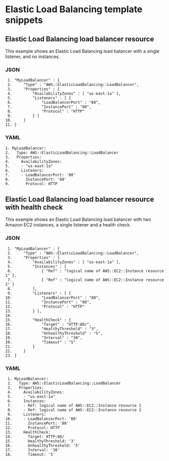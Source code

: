 # Elastic Load Balancing template snippets<a name="quickref-elb"></a>

## Elastic Load Balancing load balancer resource<a name="scenario-elb-load-balancer"></a>

This example shows an Elastic Load Balancing load balancer with a single listener, and no instances\.

### JSON<a name="quickref-elb-example-1.json"></a>

```
 1. "MyLoadBalancer" : {
 2.     "Type" : "AWS::ElasticLoadBalancing::LoadBalancer",
 3.     "Properties" : {
 4.         "AvailabilityZones" : [ "us-east-1a" ],
 5.         "Listeners" : [ {
 6.             "LoadBalancerPort" : "80",
 7.             "InstancePort" : "80",
 8.             "Protocol" : "HTTP"
 9.         } ]
10.     }
11. }
```

### YAML<a name="quickref-elb-example-1.yaml"></a>

```
1. MyLoadBalancer:
2.   Type: AWS::ElasticLoadBalancing::LoadBalancer
3.   Properties:
4.     AvailabilityZones:
5.     - "us-east-1a"
6.     Listeners:
7.     - LoadBalancerPort: '80'
8.       InstancePort: '80'
9.       Protocol: HTTP
```

## Elastic Load Balancing load balancer resource with health check<a name="scenario-elb-load-balancer-with-healthcheck"></a>

This example shows an Elastic Load Balancing load balancer with two Amazon EC2 instances, a single listener and a health check\.

### JSON<a name="quickref-elb-example-2.json"></a>

```
 1. "MyLoadBalancer" : {
 2.     "Type" : "AWS::ElasticLoadBalancing::LoadBalancer",
 3.     "Properties" : {
 4.         "AvailabilityZones" : [ "us-east-1a" ],
 5.         "Instances" : [
 6.             { "Ref" : "logical name of AWS::EC2::Instance resource 1" },
 7.             { "Ref" : "logical name of AWS::EC2::Instance resource 2" }
 8.         ],
 9.         "Listeners" : [ {
10.             "LoadBalancerPort" : "80",
11.             "InstancePort" : "80",
12.             "Protocol" : "HTTP"
13.         } ],
14. 
15.         "HealthCheck" : {
16.             "Target" : "HTTP:80/",
17.             "HealthyThreshold" : "3",
18.             "UnhealthyThreshold" : "5",
19.             "Interval" : "30",
20.             "Timeout" : "5"
21.         }
22.     }
23. }
```

### YAML<a name="quickref-elb-example-2.yaml"></a>

```
 1. MyLoadBalancer:
 2.   Type: AWS::ElasticLoadBalancing::LoadBalancer
 3.   Properties:
 4.     AvailabilityZones:
 5.     - "us-east-1a"
 6.     Instances:
 7.     - Ref: logical name of AWS::EC2::Instance resource 1
 8.     - Ref: logical name of AWS::EC2::Instance resource 2
 9.     Listeners:
10.     - LoadBalancerPort: '80'
11.       InstancePort: '80'
12.       Protocol: HTTP
13.     HealthCheck:
14.       Target: HTTP:80/
15.       HealthyThreshold: '3'
16.       UnhealthyThreshold: '5'
17.       Interval: '30'
18.       Timeout: '5'
```